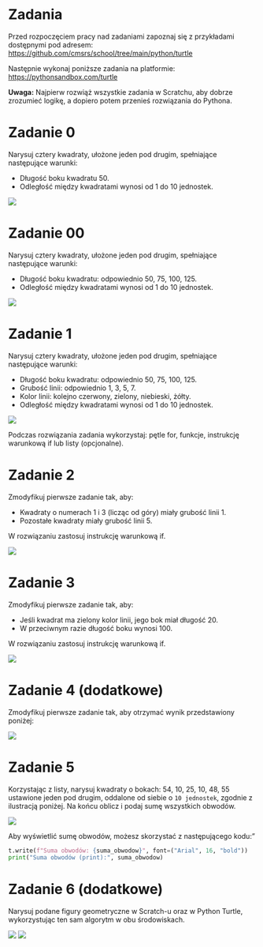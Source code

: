 # Zadania

Przed rozpoczęciem pracy nad zadaniami zapoznaj się z przykładami dostępnymi pod adresem:
https://github.com/cmsrs/school/tree/main/python/turtle

Następnie wykonaj poniższe zadania na platformie:
https://pythonsandbox.com/turtle

**Uwaga:** Najpierw rozwiąż wszystkie zadania w Scratchu, aby dobrze zrozumieć logikę, a dopiero potem przenieś rozwiązania do Pythona.

# Zadanie 0

Narysuj cztery kwadraty, ułożone jeden pod drugim, spełniające następujące warunki:

- Długość boku kwadratu 50.
- Odległość między kwadratami wynosi od 1 do 10 jednostek.

<img src="./img/task0.png" />


# Zadanie 00

Narysuj cztery kwadraty, ułożone jeden pod drugim, spełniające następujące warunki:

- Długość boku kwadratu: odpowiednio 50, 75, 100, 125.
- Odległość między kwadratami wynosi od 1 do 10 jednostek.

<img src="./img/task00.png" />


# Zadanie 1

Narysuj cztery kwadraty, ułożone jeden pod drugim, spełniające następujące warunki:

- Długość boku kwadratu: odpowiednio 50, 75, 100, 125.
- Grubość linii: odpowiednio 1, 3, 5, 7.
- Kolor linii: kolejno czerwony, zielony, niebieski, żółty.
- Odległość między kwadratami wynosi od 1 do 10 jednostek.

<img src="./img/task1.png" />

Podczas rozwiązania zadania wykorzystaj: pętle for, funkcje, instrukcję warunkową if lub listy (opcjonalne).


# Zadanie 2

Zmodyfikuj pierwsze zadanie tak, aby:

- Kwadraty o numerach 1 i 3 (licząc od góry) miały grubość linii 1.
- Pozostałe kwadraty miały grubość linii 5.

W rozwiązaniu zastosuj instrukcję warunkową if.

<img src="./img/task2.png" />

# Zadanie 3

Zmodyfikuj pierwsze zadanie tak, aby:

- Jeśli kwadrat ma zielony kolor linii, jego bok miał długość 20.
- W przeciwnym razie długość boku wynosi 100.

W rozwiązaniu zastosuj instrukcję warunkową if.

<img src="./img/task3.png" />

# Zadanie 4 (dodatkowe)

Zmodyfikuj pierwsze zadanie tak, aby otrzymać wynik przedstawiony poniżej:

<img src="./img/task4.png" />

# Zadanie 5

Korzystając z listy, narysuj kwadraty o bokach: 54, 10, 25, 10, 48, 55 ustawione jeden pod drugim, oddalone od siebie o ```10 jednostek```, zgodnie z ilustracją poniżej. Na końcu oblicz i podaj sumę wszystkich obwodów.

<img src="./img/task5.png" />

Aby wyświetlić sumę obwodów, możesz skorzystać z następującego kodu:”
```python
t.write(f"Suma obwodów: {suma_obwodow}", font=("Arial", 16, "bold"))
print("Suma obwodów (print):", suma_obwodow)
````

# Zadanie 6 (dodatkowe)

Narysuj podane figury geometryczne w Scratch-u oraz w Python Turtle, wykorzystując ten sam algorytm w obu środowiskach.

<img src="../../scratch/szachownica_kwadraty_przekatne.png" >

<img src="../../python/lo/recursion/task4.png" >